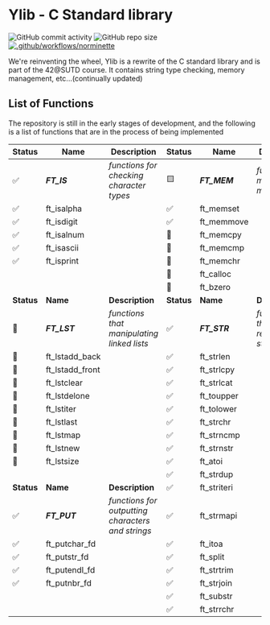 # Ylib - C Standard library

![GitHub commit activity](https://img.shields.io/github/commit-activity/t/yuann3/Ylib) ![GitHub repo size](https://img.shields.io/github/repo-size/yuann3/Ylib) [![.github/workflows/norminette](https://github.com/yuann3/Ylib/actions/workflows/norminette.yml/badge.svg)](https://github.com/yuann3/Ylib/actions/workflows/norminette.yml)


We're reinventing the wheel, Ylib is a rewrite of the C standard library and is part of the 42@SUTD course. It contains string type checking, memory management, etc...(continually updated)

## List of Functions

The repository is still in the early stages of development, and the following is a list of functions that are in the process of being implemented


| **Status** | **Name**        | **Description**                                   | **Status** | **Name**     | **Description**                        |
| ---------- | --------------- | ------------------------------------------------- | ---------- | ------------ | -------------------------------------- |
| ✅          | **_FT_IS_**     | _functions for checking character types_          | 🟨          | **_FT_MEM_** | _functions for memory management_      |
| ✅          | ft_isalpha      |                                                   | ✅          | ft_memset    |                                        |
| ✅          | ft_isdigit      |                                                   | ✅          | ft_memmove   |                                        |
| ✅          | ft_isalnum      |                                                   | 🔲          | ft_memcpy    |                                        |
| ✅          | ft_isascii      |                                                   | 🔲          | ft_memcmp    |                                        |
| ✅          | ft_isprint      |                                                   | 🔲          | ft_memchr    |                                        |
|            |                 |                                                   | 🔲          | ft_calloc    |                                        |
|            |                 |                                                   | 🔲          | ft_bzero     |                                        |
| **Status** | **Name**        | **Description**                                   | **Status** | **Name**     | **Description**                        |
| 🔲          | **_FT_LST_**    | _functions that manipulating linked lists_        | ✅          | **_FT_STR_** | _functions that are related to string_ |
| 🔲          | ft_lstadd_back  |                                                   | ✅          | ft_strlen    |                                        |
| 🔲          | ft_lstadd_front |                                                   | ✅          | ft_strlcpy   |                                        |
| 🔲          | ft_lstclear     |                                                   | ✅          | ft_strlcat   |                                        |
| 🔲          | ft_lstdelone    |                                                   | ✅          | ft_toupper   |                                        |
| 🔲          | ft_lstiter      |                                                   | ✅          | ft_tolower   |                                        |
| 🔲          | ft_lstlast      |                                                   | ✅          | ft_strchr    |                                        |
| 🔲          | ft_lstmap       |                                                   | ✅          | ft_strncmp   |                                        |
| 🔲          | ft_lstnew       |                                                   | ✅          | ft_strnstr   |                                        |
| 🔲          | ft_lstsize      |                                                   | ✅          | ft_atoi      |                                        |
|            |                 |                                                   | ✅          | ft_strdup    |                                        |
| **Status** | **Name**        | **Description**                                   | ✅          | ft_striteri  |                                        |
| ✅          | **_FT_PUT_**    | _functions for outputting characters and strings_ | ✅          | ft_strmapi   |                                        |
| ✅          | ft_putchar_fd   |                                                   | ✅          | ft_itoa      |                                        |
| ✅          | ft_putstr_fd    |                                                   | ✅          | ft_split     |                                        |
| ✅          | ft_putendl_fd   |                                                   | ✅          | ft_strtrim   |                                        |
| ✅          | ft_putnbr_fd    |                                                   | ✅          | ft_strjoin   |                                        |
|            |                 |                                                   | ✅          | ft_substr    |                                        |
|            |                 |                                                   | ✅          | ft_strrchr   |                                        |